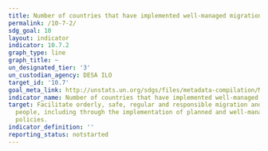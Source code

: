 ```yaml
---
title: Number of countries that have implemented well-managed migration policies
permalink: /10-7-2/
sdg_goal: 10
layout: indicator
indicator: 10.7.2
graph_type: line
graph_title: ~
un_designated_tier: '3'
un_custodian_agency: DESA ILO
target_id: '10.7'
goal_meta_link: http://unstats.un.org/sdgs/files/metadata-compilation/Metadata-Goal-10.pdf
indicator_name: Number of countries that have implemented well-managed migration policies
target: Facilitate orderly, safe, regular and responsible migration and mobility of
  people, including through the implementation of planned and well-managed migration
  policies.
indicator_definition: ''
reporting_status: notstarted
---
```

